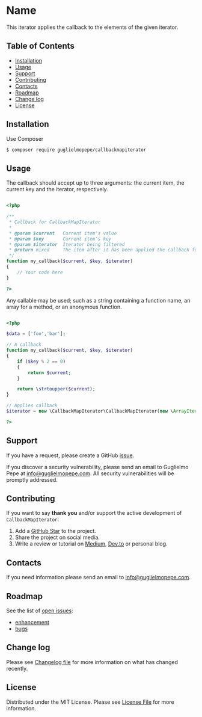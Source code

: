 # Name
This iterator applies the callback to the elements of the given iterator.


## Table of Contents 
* [Installation](#installation)
* [Usage](#usage)
* [Support](#support)
* [Contributing](#contributing)
* [Contacts](#contacts)
* [Roadmap](#roadmap)
* [Change log](#change-log)
* [License](#license)


## Installation
Use Composer

``` bash
$ composer require guglielmopepe/callbackmapiterator
```


## Usage
The callback should accept up to three arguments: the current item, the current key and the iterator, respectively.

```php

<?php

/**
 * Callback for CallbackMapIterator
 *
 * @param $current   Current item's value
 * @param $key       Current item's key
 * @param $iterator  Iterator being filtered
 * @return mixed     The item after it has been applied the callback function
 */
function my_callback($current, $key, $iterator)
{
    // Your code here
}

?>

``` 

Any callable may be used; such as a string containing a function name, an array for a method, or an anonymous function. 

```php

<?php

$data = ['foo','bar'];

// A callback
function my_callback($current, $key, $iterator)
{
    if ($key % 2 == 0)
    {
        return $current;
    }

    return \strtoupper($current);
}

// Applies callback
$iterator = new \CallbackMapIterator\CallbackMapIterator(new \ArrayIterator($data), 'my_callback');

?>

```


## Support
If you have a request, please create a GitHub [issue](https://github.com/GuglielmoPepe/CallbackMapIterator/issues).

If you discover a security vulnerability, please send an email to Guglielmo Pepe at [&#105;&#110;&#102;&#111;&#64;&#103;&#117;&#103;&#108;&#105;&#101;&#108;&#109;&#111;&#112;&#101;&#112;&#101;&#46;&#99;&#111;&#109;](&#109;&#97;&#105;&#108;&#116;&#111;&#58;%69%6e%66%6f%40%67%75%67%6c%69%65%6c%6d%6f%70%65%70%65%2e%63%6f%6d). All security vulnerabilities will be promptly addressed.


## Contributing
If you want to say **thank you** and/or support the active development of `CallbackMapIterator`:

1. Add a [GitHub Star](https://github.com/GuglielmoPepe/CallbackMapIterator/stargazers) to the project.
2. Share the project on social media.
3. Write a review or tutorial on [Medium](https://medium.com/), [Dev.to](https://dev.to/) or personal blog.


## Contacts
If you need information please send an email to [&#105;&#110;&#102;&#111;&#64;&#103;&#117;&#103;&#108;&#105;&#101;&#108;&#109;&#111;&#112;&#101;&#112;&#101;&#46;&#99;&#111;&#109;](&#109;&#97;&#105;&#108;&#116;&#111;&#58;%69%6e%66%6f%40%67%75%67%6c%69%65%6c%6d%6f%70%65%70%65%2e%63%6f%6d).


## Roadmap
See the list of [open issues](https://github.com/GuglielmoPepe/CallbackMapIterator/issues):
- [enhancement](https://github.com/GuglielmoPepe/CallbackMapIterator/issues?q=label%3Aenhancement+is%3Aopen+sort%3Areactions-%2B1-desc)
- [bugs](https://github.com/GuglielmoPepe/CallbackMapIterator/issues?q=is%3Aissue+is%3Aopen+label%3Abug+sort%3Areactions-%2B1-desc) 


## Change log
Please see [Changelog file](changelog.md) for more information on what has changed recently.


## License
Distributed under the MIT License. Please see [License File](license.md) for more information.
